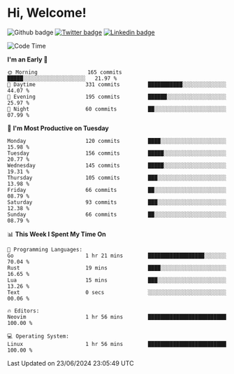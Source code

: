   # Hi, Welcome!
  ![Github badge](https://img.shields.io/github/followers/kraken-afk.svg?style=social&label=Follow&maxAge=2592000)
  [![Twitter badge](https://img.shields.io/badge/-Twitter-00acee?style=flat-square&logo=Twitter&logoColor=white)](https://twitter.com/trshppl)
  [![Linkedin badge](https://img.shields.io/badge/LinkedIn-0077B5?style=flat-square&logo=linkedin&logoColor=white)](https://www.linkedin.com/in/noveanrer)
<!--START_SECTION:waka-->
![Code Time](http://img.shields.io/badge/Code%20Time-233%20hrs%2013%20mins-blue)

**I'm an Early 🐤** 

```text
🌞 Morning                165 commits         █████░░░░░░░░░░░░░░░░░░░░   21.97 % 
🌆 Daytime                331 commits         ███████████░░░░░░░░░░░░░░   44.07 % 
🌃 Evening                195 commits         ██████░░░░░░░░░░░░░░░░░░░   25.97 % 
🌙 Night                  60 commits          ██░░░░░░░░░░░░░░░░░░░░░░░   07.99 % 
```
📅 **I'm Most Productive on Tuesday** 

```text
Monday                   120 commits         ████░░░░░░░░░░░░░░░░░░░░░   15.98 % 
Tuesday                  156 commits         █████░░░░░░░░░░░░░░░░░░░░   20.77 % 
Wednesday                145 commits         █████░░░░░░░░░░░░░░░░░░░░   19.31 % 
Thursday                 105 commits         ███░░░░░░░░░░░░░░░░░░░░░░   13.98 % 
Friday                   66 commits          ██░░░░░░░░░░░░░░░░░░░░░░░   08.79 % 
Saturday                 93 commits          ███░░░░░░░░░░░░░░░░░░░░░░   12.38 % 
Sunday                   66 commits          ██░░░░░░░░░░░░░░░░░░░░░░░   08.79 % 
```


📊 **This Week I Spent My Time On** 

```text
💬 Programming Languages: 
Go                       1 hr 21 mins        ██████████████████░░░░░░░   70.04 % 
Rust                     19 mins             ████░░░░░░░░░░░░░░░░░░░░░   16.65 % 
Lua                      15 mins             ███░░░░░░░░░░░░░░░░░░░░░░   13.26 % 
Text                     0 secs              ░░░░░░░░░░░░░░░░░░░░░░░░░   00.06 % 

🔥 Editors: 
Neovim                   1 hr 56 mins        █████████████████████████   100.00 % 

💻 Operating System: 
Linux                    1 hr 56 mins        █████████████████████████   100.00 % 
```


 Last Updated on 23/06/2024 23:05:49 UTC
<!--END_SECTION:waka-->